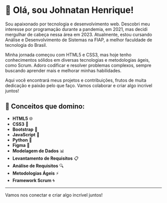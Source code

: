 # 👋 Olá, sou Johnatan Henrique!

Sou apaixonado por tecnologia e desenvolvimento web. Descobri meu interesse por programação durante a pandemia, em 2021, mas decidi mergulhar de cabeça nessa área em 2023. Atualmente, estou cursando Análise e Desenvolvimento de Sistemas na FIAP, a melhor faculdade de tecnologia do Brasil.

Minha jornada começou com HTML5 e CSS3, mas hoje tenho conhecimentos sólidos em diversas tecnologias e metodologias ágeis, como Scrum. Adoro codificar e resolver problemas complexos, sempre buscando aprender mais e melhorar minhas habilidades.

Aqui você encontrará meus projetos e contribuições, frutos de muita dedicação e paixão pelo que faço. Vamos colaborar e criar algo incrível juntos!

## 🚀 Conceitos que domino:

- **HTML5** 🌐
- **CSS3** 🎨
- **Bootstrap** 🚀
- **JavaScript** 📜
- **Python** 🐍
- **Figma** 🎨
- **Modelagem de Dados** 📊
- **Levantamento de Requisitos** 📋
- **Análise de Requisitos** 🔍
- **Metodologias Ágeis** ⚡
- **Framework Scrum** 🌀

---

Vamos nos conectar e criar algo incrível juntos!
